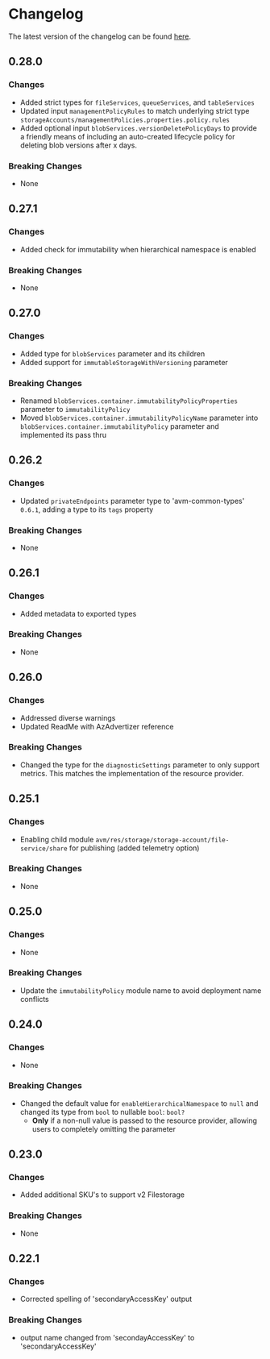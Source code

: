 # Changelog

The latest version of the changelog can be found [here](https://github.com/Azure/bicep-registry-modules/blob/main/avm/res/storage/storage-account/CHANGELOG.md).

## 0.28.0

### Changes

- Added strict types for `fileServices`, `queueServices`, and `tableServices`
- Updated input `managementPolicyRules` to match underlying strict type `storageAccounts/managementPolicies.properties.policy.rules`
- Added optional input `blobServices.versionDeletePolicyDays` to provide a friendly means of including an auto-created lifecycle policy for deleting blob versions after x days.

### Breaking Changes

- None

## 0.27.1

### Changes

- Added check for immutability when hierarchical namespace is enabled

### Breaking Changes

- None

## 0.27.0

### Changes

- Added type for `blobServices` parameter and its children
- Added support for `immutableStorageWithVersioning` parameter

### Breaking Changes

- Renamed `blobServices.container.immutabilityPolicyProperties` parameter to `immutabilityPolicy`
- Moved `blobServices.container.immutabilityPolicyName` parameter into `blobServices.container.immutabilityPolicy` parameter and implemented its pass thru

## 0.26.2

### Changes

- Updated `privateEndpoints` parameter type to 'avm-common-types' `0.6.1`, adding a type to its `tags` property

### Breaking Changes

- None

## 0.26.1

### Changes

- Added metadata to exported types

### Breaking Changes

- None

## 0.26.0

### Changes

- Addressed diverse warnings
- Updated ReadMe with AzAdvertizer reference

### Breaking Changes

- Changed the type for the `diagnosticSettings` parameter to only support metrics. This matches the implementation of the resource provider.

## 0.25.1

### Changes

- Enabling child module `avm/res/storage/storage-account/file-service/share` for publishing (added telemetry option)

### Breaking Changes

- None

## 0.25.0

### Changes

- None

### Breaking Changes

- Update the `immutabilityPolicy` module name to avoid deployment name conflicts

## 0.24.0

### Changes

- None

### Breaking Changes

- Changed the default value for `enableHierarchicalNamespace` to `null` and changed its type from `bool` to nullable `bool`: `bool?`
  - **Only** if a non-null value is passed to the resource provider, allowing users to completely omitting the parameter

## 0.23.0

### Changes

- Added additional SKU's to support v2 Filestorage

### Breaking Changes

- None

## 0.22.1

### Changes

- Corrected spelling of 'secondaryAccessKey' output

### Breaking Changes

- output name changed from 'secondayAccessKey' to 'secondaryAccessKey'
